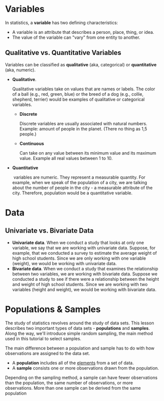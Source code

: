 # Variables

In statistics, a **variable** has two defining characteristics:

- A variable is an attribute that describes a person, place, thing, or idea.
- The value of the variable can "vary" from one entity to another.

## Qualitative vs. Quantitative Variables

Variables can be classified as **qualitative** (aka, categorical) or **quantitative** (aka, numeric).

- **Qualitative**. 

  Qualitative variables take on values that are names or labels. The color of a ball (e.g., red, green, blue) or the breed of a dog (e.g., collie, shepherd, terrier) would be examples of qualitative or categorical variables.

  - **Discrete**

    Discrete variables are usually associated with natural numbers. Example: amount of people in the planet. (There no thing as 1,5 people.)

  - **Continuous**

    Can take on any value between its minimum value and its maximum value. Example all real values between 1 to 10.

- **Quantitative** 

  ​	variables are numeric. They represent a measurable quantity. For example, when we speak of the population of a city, we are talking about the number of people in the city - a measurable attribute of the city. Therefore, population would be a quantitative variable.

# Data

## Univariate vs. Bivariate Data

- **Univariate data**. When we conduct a study that looks at only one variable, we say that we are working with univariate data. Suppose, for example, that we conducted a survey to estimate the average weight of high school students. Since we are only working with one variable (weight), we would be working with univariate data.
- **Bivariate data**. When we conduct a study that examines the relationship between two variables, we are working with bivariate data. Suppose we conducted a study to see if there were a relationship between the height and weight of high school students. Since we are working with two variables (height and weight), we would be working with bivariate data.

# Populations & Samples

The study of statistics revolves around the study of data sets. This lesson describes two important types of data sets - **populations** and **samples**. Along the way, we'll introduce simple random sampling, the main method used in this tutorial to select samples.

The main difference between a population and sample has to do with how observations are assigned to the data set.

- A **population** includes all of the [elements](https://stattrek.com/statistics/dictionary.aspx?definition=element) from a set of data.
- A **sample** consists one or more observations drawn from the population.

Depending on the sampling method, a sample can have fewer observations than the population, the same number of observations, or more observations. More than one sample can be derived from the same population